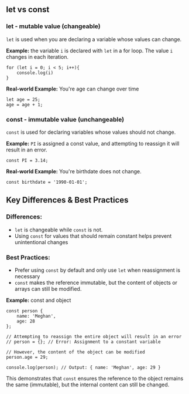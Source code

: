## let vs const

### let - mutable value (changeable)

`let` is used when you are declaring a variable whose values can change. 

**Example:** the variable `i` is declared with `let` in a for loop. The value `i` changes in each iteration.

```
for (let i = 0; i < 5; i++){
    console.log(i)
}
```
**Real-world Example:** You're age can change over time
```
let age = 25;
age = age + 1; 
```

### const - immutable value (unchangeable)

`const` is used for declaring variables whose values should not change. 

**Example:** `PI` is assigned a const value, and attempting to reassign it will result in an error.
```
const PI = 3.14;
```

**Real-world Example:** You're birthdate does not change.
```
const birthdate = '1990-01-01';
```

## Key Differences & Best Practices 

### Differences:
- `let` is changeable while `const` is not.
- Using `const` for values that should remain constant helps prevent unintentional changes 

### Best Practices:
- Prefer using `const` by default and only use `let` when reassignment is necessary
- `const` makes the reference immutable, but the content of objects or arrays can still be modified. 

**Example:** const and object
```
const person {
    name: 'Meghan',
    age: 28
};

// Attempting to reassign the entire object will result in an error
// person = {}; // Error: Assignment to a constant variable

// However, the content of the object can be modified
person.age = 29;

console.log(person); // Output: { name: 'Meghan', age: 29 }
```

This demonstrates that `const` ensures the reference to the object remains the same (immutable), but the internal content can still be changed.